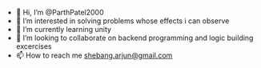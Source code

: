 - 👋 Hi, I’m @ParthPatel2000
- 👀 I’m interested in solving problems whose effects i can observe
- 🌱 I’m currently learning unity
- 💞️ I’m looking to collaborate on backend programming and logic building excercises
- 📫 How to reach me shebang.arjun@gmail.com

<!---
ParthPatel2000/ParthPatel2000 is a ✨ special ✨ repository because its `README.md` (this file) appears on your GitHub profile.
You can click the Preview link to take a look at your changes.
--->
